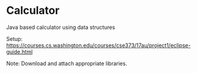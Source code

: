 # Calculator
Java based calculator using data structures

Setup: https://courses.cs.washington.edu/courses/cse373/17au/project1/eclipse-guide.html

Note: Download and attach appropriate libraries.
